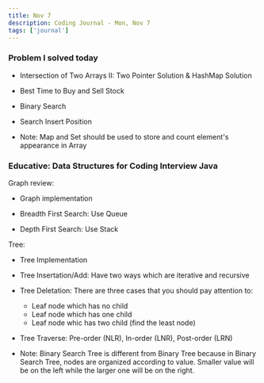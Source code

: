 ```yaml
---
title: Nov 7
description: Coding Journal - Mon, Nov 7
tags: ['journal']
---
```


### Problem I solved today

- Intersection of Two Arrays II: Two Pointer Solution & HashMap Solution

- Best Time to Buy and Sell Stock

- Binary Search

- Search Insert Position

* Note: Map and Set should be used to store and count element's appearance in Array

### Educative: Data Structures for Coding Interview Java
Graph review:

- Graph implementation

- Breadth First Search: Use Queue

- Depth First Search: Use Stack

Tree:

- Tree Implementation

- Tree Insertation/Add: Have two ways which are iterative and recursive

- Tree Deletation: There are three cases that you should pay attention to:

    - Leaf node which has no child
    - Leaf node which has one child
    - Leaf node whic has two child (find the least node)
- Tree Traverse: Pre-order (NLR), In-order (LNR), Post-order (LRN)
- Note: Binary Search Tree is different from Binary Tree because in Binary Search Tree, nodes are organized according to value. Smaller value will be on the left while the larger one will be on the right.